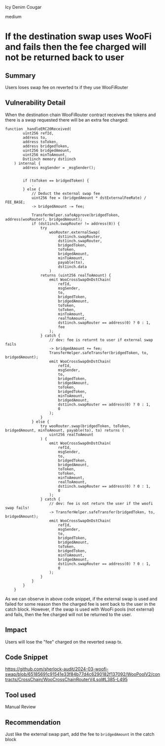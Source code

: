 Icy Denim Cougar

medium

# If the destination swap uses WooFi and fails then the fee charged will not be returned back to user

## Summary
Users loses swap fee on reverted tx if they use WooFiRouter 
## Vulnerability Detail
When the destination chain WooFiRouter contract receives the tokens and there is a swap requested there will be an extra fee charged:
```solidity
function _handleERC20Received(
        uint256 refId,
        address to,
        address toToken,
        address bridgedToken,
        uint256 bridgedAmount,
        uint256 minToAmount,
        Dst1inch memory dst1inch
    ) internal {
        address msgSender = _msgSender();


        if (toToken == bridgedToken) {
            .
        } else {
            // Deduct the external swap fee
            uint256 fee = (bridgedAmount * dstExternalFeeRate) / FEE_BASE;
            -> bridgedAmount -= fee;

            TransferHelper.safeApprove(bridgedToken, address(wooRouter), bridgedAmount);
            if (dst1inch.swapRouter != address(0)) {
                try
                    wooRouter.externalSwap(
                        dst1inch.swapRouter,
                        dst1inch.swapRouter,
                        bridgedToken,
                        toToken,
                        bridgedAmount,
                        minToAmount,
                        payable(to),
                        dst1inch.data
                    )
                returns (uint256 realToAmount) {
                    emit WooCrossSwapOnDstChain(
                        refId,
                        msgSender,
                        to,
                        bridgedToken,
                        bridgedAmount,
                        toToken,
                        toToken,
                        minToAmount,
                        realToAmount,
                        dst1inch.swapRouter == address(0) ? 0 : 1,
                        fee
                    );
                } catch {
                    // dev: fee is returnt to user if external swap fails
                    -> bridgedAmount += fee;
                    TransferHelper.safeTransfer(bridgedToken, to, bridgedAmount);
                    emit WooCrossSwapOnDstChain(
                        refId,
                        msgSender,
                        to,
                        bridgedToken,
                        bridgedAmount,
                        toToken,
                        bridgedToken,
                        minToAmount,
                        bridgedAmount,
                        dst1inch.swapRouter == address(0) ? 0 : 1,
                        0
                    );
                }
            } else {
                try wooRouter.swap(bridgedToken, toToken, bridgedAmount, minToAmount, payable(to), to) returns (
                    uint256 realToAmount
                ) {
                    emit WooCrossSwapOnDstChain(
                        refId,
                        msgSender,
                        to,
                        bridgedToken,
                        bridgedAmount,
                        toToken,
                        toToken,
                        minToAmount,
                        realToAmount,
                        dst1inch.swapRouter == address(0) ? 0 : 1,
                        0
                    );
                } catch {
                    // dev: fee is not return the user if the woofi swap fails!
                    -> TransferHelper.safeTransfer(bridgedToken, to, bridgedAmount);
                    emit WooCrossSwapOnDstChain(
                        refId,
                        msgSender,
                        to,
                        bridgedToken,
                        bridgedAmount,
                        toToken,
                        bridgedToken,
                        minToAmount,
                        bridgedAmount,
                        dst1inch.swapRouter == address(0) ? 0 : 1,
                        0
                    );
                }
            }
        }
    }
```

As we can observe in above code snippet, if the external swap is used and failed for some reason then the charged fee is sent back to the user in the catch block. However, if the swap is used with WooFi pools (not external) and fails, then the fee charged will not be returned to the user. 
## Impact
Users will lose the "fee" charged on the reverted swap tx. 
## Code Snippet
https://github.com/sherlock-audit/2024-03-woofi-swap/blob/65185691c91541e33f84b77d4c6290182f137092/WooPoolV2/contracts/CrossChain/WooCrossChainRouterV4.sol#L385-L495
## Tool used

Manual Review

## Recommendation
Just like the external swap part, add the fee to `bridgedAmount` in the catch block